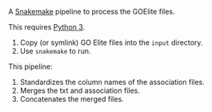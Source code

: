 A [Snakemake](https://bitbucket.org/johanneskoester/snakemake/wiki/Home) pipeline to process the GOElite files.

This requires [Python 3](https://www.python.org/downloads/release/python-343/).

1. Copy (or symlink) GO Elite files into the `input` directory.
2. Use `snakemake` to run.

This pipeline:

1. Standardizes the column names of the association files.
2. Merges the txt and association files.
3. Concatenates the merged files.
